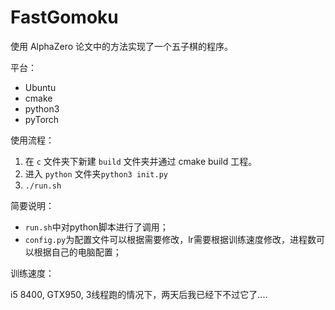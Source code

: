 # FastGomoku

使用 AlphaZero 论文中的方法实现了一个五子棋的程序。

平台：

* Ubuntu
* cmake
* python3
* pyTorch

使用流程：

1. 在 `c` 文件夹下新建 `build` 文件夹并通过 cmake build 工程。
2. 进入 `python` 文件夹`python3 init.py`
3. `./run.sh`

简要说明：

* `run.sh`中对python脚本进行了调用；
* `config.py`为配置文件可以根据需要修改，lr需要根据训练速度修改，进程数可以根据自己的电脑配置；

训练速度：

i5 8400, GTX950, 3线程跑的情况下，两天后我已经下不过它了....